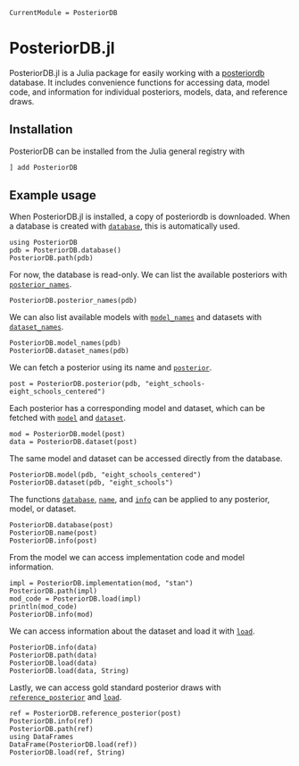 ```@meta
CurrentModule = PosteriorDB
```

# PosteriorDB.jl

PosteriorDB.jl is a Julia package for easily working with a [posteriordb](https://github.com/stan-dev/posteriordb) database.
It includes convenience functions for accessing data, model code, and information for individual posteriors, models, data, and reference draws.

## Installation

PosteriorDB can be installed from the Julia general registry with

```julia
] add PosteriorDB
```

## Example usage

When PosteriorDB.jl is installed, a copy of posteriordb is downloaded.
When a database is created with [`database`](@ref), this is automatically used.

```@repl usage
using PosteriorDB
pdb = PosteriorDB.database()
PosteriorDB.path(pdb)
```

For now, the database is read-only.
We can list the available posteriors with [`posterior_names`](@ref).

```@repl usage
PosteriorDB.posterior_names(pdb)
```

We can also list available models with [`model_names`](@ref) and datasets with [`dataset_names`](@ref).

```@repl usage
PosteriorDB.model_names(pdb)
PosteriorDB.dataset_names(pdb)
```

We can fetch a posterior using its name and [`posterior`](@ref).

```@repl usage
post = PosteriorDB.posterior(pdb, "eight_schools-eight_schools_centered")
```

Each posterior has a corresponding model and dataset, which can be fetched with [`model`](@ref) and [`dataset`](@ref).

```@repl usage
mod = PosteriorDB.model(post)
data = PosteriorDB.dataset(post)
```

The same model and dataset can be accessed directly from the database.

```@repl usage
PosteriorDB.model(pdb, "eight_schools_centered")
PosteriorDB.dataset(pdb, "eight_schools")
```

The functions [`database`](@ref), [`name`](@ref), and [`info`](@ref) can be applied to any posterior, model, or dataset.

```@repl usage
PosteriorDB.database(post)
PosteriorDB.name(post)
PosteriorDB.info(post)
```

From the model we can access implementation code and model information.

```@repl usage
impl = PosteriorDB.implementation(mod, "stan")
PosteriorDB.path(impl)
mod_code = PosteriorDB.load(impl)
println(mod_code)
PosteriorDB.info(mod)
```

We can access information about the dataset and load it with [`load`](@ref).

```@repl usage
PosteriorDB.info(data)
PosteriorDB.path(data)
PosteriorDB.load(data)
PosteriorDB.load(data, String)
```

Lastly, we can access gold standard posterior draws with [`reference_posterior`](@ref) and [`load`](@ref).

```@repl usage
ref = PosteriorDB.reference_posterior(post)
PosteriorDB.info(ref)
PosteriorDB.path(ref)
using DataFrames
DataFrame(PosteriorDB.load(ref))
PosteriorDB.load(ref, String)
```
